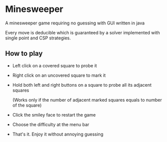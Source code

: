 # Minesweeper
A minesweeper game requiring no guessing with GUI written in java

Every move is deducible which is guaranteed by a solver implemented with single point and CSP strategies.

## How to play

* Left click on a covered square to probe it

* Right click on an uncovered square to mark it

* Hold both left and right buttons on a square to probe all its adjacent squares

  (Works only if the number of adjacent marked squares equals to number of the square)
  
* Click the smiley face to restart the game

* Choose the difficulty at the menu bar

* That's it. Enjoy it without annoying guessing
